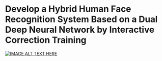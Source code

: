 # Develop a Hybrid Human Face Recognition System Based on a Dual Deep Neural Network by Interactive Correction Training
[![IMAGE ALT TEXT HERE](https://img.youtube.com/vi/ngljZJ65LI4/0.jpg)](https://www.youtube.com/watch?v=0vQ5CPiJ7-M)
